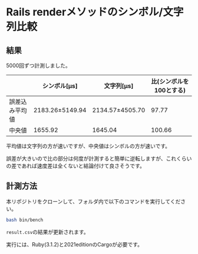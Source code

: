 # Rails renderメソッドのシンボル/文字列比較

## 結果

5000回ずつ計測しました。

||シンボル[μs]|文字列[μs]|比(シンボルを100とする)|
|---|---|---|---|
|誤差込み平均値|2183.26±5149.94|2134.57±4505.70|97.77|
|中央値|1655.92|1645.04|100.66|

平均値は文字列の方が速いですが、中央値はシンボルの方が速いです。

誤差が大きいので比の部分は何度が計測すると簡単に逆転しますが、これくらいの差であれば速度差は全くないと結論付けて良さそうです。

## 計測方法

本リポジトリをクローンして、フォルダ内で以下のコマンドを実行してください。

```sh
bash bin/bench
```

`result.csv`の結果が更新されます。

実行には、Ruby(3.1.2)と2021editionのCargoが必要です。
